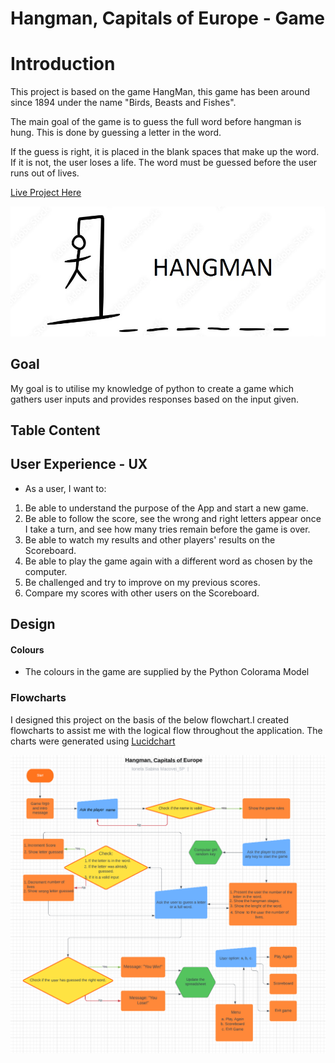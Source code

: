 # Hangman, Capitals of Europe - Game

# Introduction
This project is based on the game HangMan, this game has been around since 1894 under the name "Birds, Beasts and Fishes".

 The main goal of the game is to guess the full word before hangman is hung. This is done by guessing a letter in the word.

If the guess is right, it is placed in the blank spaces that make up the word. If it is not, the user loses a life. The word must be guessed before the user runs out of lives.

[Live Project Here](https://hangman-project3.herokuapp.com/)

![HangMan Hero Image](images/hangman-logo.jpg)

## Goal

My goal is to utilise my knowledge of python to create a game which gathers user inputs and provides responses based on the input given.

## Table Content


## User Experience - UX

* As a user, I want to:

1. Be able to understand the purpose of the App and start a new game.
2. Be able to follow the score, see the wrong and right letters appear once I take a turn, and see how many tries remain before the game is over.
3. Be able to watch my results and other players' results on the Scoreboard.
4. Be able to play the game again with a different word as chosen by the computer.
5. Be challenged and try to improve on my previous scores. 
6. Compare my scores with other users on the Scoreboard.

## Design

#### Colours
* The colours in the game are supplied by the Python Colorama Model

### Flowcharts
I designed this project on the basis of the below flowchart.I created flowcharts to assist me with the logical flow throughout the application. The charts were generated using [Lucidchart](https://lucid.app/) 

![Flowcharts](images/flowchart-hangman.png)